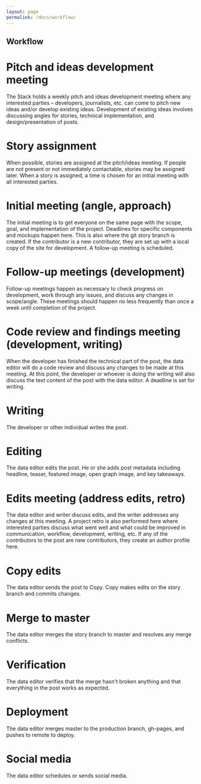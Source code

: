 ```yaml
---
layout: page
permalink: /docs/workflow/
---
```


## Workflow

# Pitch and ideas development meeting

The Stack holds a weekly pitch and ideas development meeting where any
interested parties – developers, journalists, etc. can come to pitch new ideas
and/or develop existing ideas. Development of existing ideas involves
discussing angles for stories, technical implementation, and
design/presentation of posts.

# Story assignment

When possible, stories are assigned at the pitch/ideas meeting. If people
are not present or not immediately contactable, stories may be assigned later.
When a story is assigned, a time is chosen for an initial meeting with all
interested parties.

# Initial meeting (angle, approach)

The initial meeting is to get everyone on the same page with the scope, goal,
and implementation of the project. Deadlines for specific components and
mockups happen here. This is also where the git story branch is created.
If the contributor is a new contributor, they are set up with a local
copy of the site for development. A follow-up meeting is scheduled.

# Follow-up meetings (development)

Follow-up meetings happen as necessary to check progress on development, work
through any issues, and discuss any changes in scope/angle. These meetings
should happen no less frequently than once a week until completion of the
project.

# Code review and findings meeting (development, writing)

When the developer has finished the technical part of the post, the data
editor will do a code review and discuss any changes to be made at this
meeting. At this point, the developer or whoever is doing the writing will
also discuss the text content of the post with the data editor. A deadline is
set for writing.

# Writing

The developer or other individual writes the post.

# Editing

The data editor edits the post. He or she adds post metadata including
headline, teaser, featured image, open graph image, and key takeaways.

# Edits meeting (address edits, retro)

The data editor and writer discuss edits, and the writer addresses any changes
at this meeting. A project retro is also performed here where interested
parties discuss what went well and what could be improved in communication,
workflow, development, writing, etc. If any of the contributors to the post
are new contributors, they create an author profile here.

# Copy edits

The data editor sends the post to Copy. Copy makes edits on the story branch
and commits changes.

# Merge to master

The data editor merges the story branch to master and resolves any merge
conflicts.

# Verification

The data editor verifies that the merge hasn't broken anything and that
everything in the post works as expected.

# Deployment

The data editor merges master to the production branch, gh-pages, and pushes
to remote to deploy.

# Social media

The data editor schedules or sends social media.
